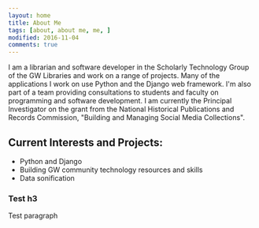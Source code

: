 ```yaml
---
layout: home 
title: About Me
tags: [about, about me, me, ]
modified: 2016-11-04
comments: true
---
```


I am a librarian and software developer in the Scholarly Technology Group of the GW Libraries and work on a range of projects. Many of the applications I work on use Python and the Django web framework. I'm also part of a team providing consultations to students and faculty on programming and software development. I am currently the Principal Investigator on the grant from the National Historical Publications and Records Commission, "Building and Managing Social Media Collections".

## Current Interests and Projects:

* Python and Django
* Building GW community technology resources and skills 
* Data sonification

### Test h3

Test paragraph
 
